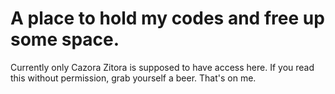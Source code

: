 # A place to hold my codes and free up some space.
Currently only Cazora Zitora is supposed to have access here. If you read this without permission, grab yourself a beer. That's on me.
